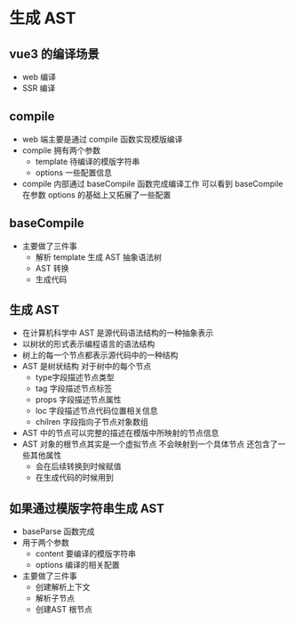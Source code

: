# 生成 AST

## vue3 的编译场景

* web 编译
* SSR 编译

## compile

* web 端主要是通过 compile 函数实现模版编译
* compile 拥有两个参数
  * template 待编译的模版字符串
  * options 一些配置信息
* compile 内部通过 baseCompile 函数完成编译工作 可以看到 baseCompile 在参数 options 的基础上又拓展了一些配置

## baseCompile

* 主要做了三件事
  * 解析 template 生成 AST  抽象语法树
  * AST 转换
  * 生成代码

## 生成 AST

* 在计算机科学中  AST 是源代码语法结构的一种抽象表示
* 以树状的形式表示编程语言的语法结构
* 树上的每一个节点都表示源代码中的一种结构
* AST 是树状结构 对于树中的每个节点
  * type字段描述节点类型
  * tag 字段描述节点标签
  * props 字段描述节点属性
  * loc 字段描述节点代码位置相关信息
  * chilren 字段指向子节点对象数组
* AST 中的节点可以完整的描述在模版中所映射的节点信息
* AST 对象的根节点其实是一个虚拟节点  不会映射到一个具体节点 还包含了一些其他属性
  * 会在后续转换到时候赋值
  * 在生成代码的时候用到

## 如果通过模版字符串生成 AST

* baseParse 函数完成
* 用于两个参数
  * content 要编译的模版字符串
  * options 编译的相关配置
* 主要做了三件事
  * 创建解析上下文
  * 解析子节点
  * 创建AST 根节点
